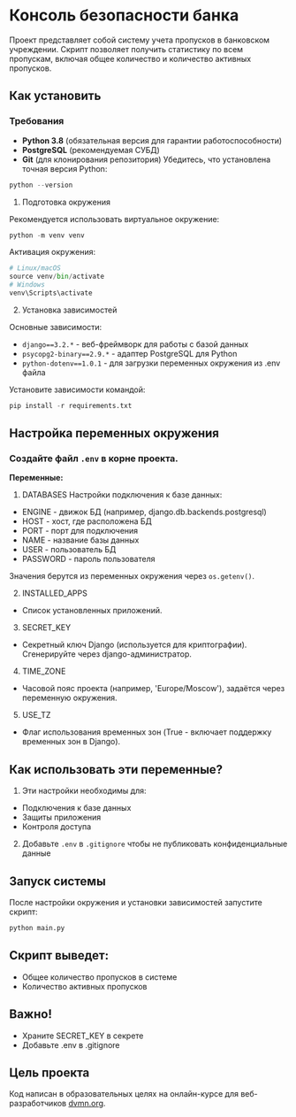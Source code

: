 # Консоль безопасности банка
Проект представляет собой систему учета пропусков в банковском учреждении.
Скрипт позволяет получить статистику по всем пропускам,
включая общее количество и количество активных пропусков.
## Как установить
### Требования
- **Python 3.8** (обязательная версия для гарантии работоспособности)
- **PostgreSQL** (рекомендуемая СУБД)
- **Git** (для клонирования репозитория)
Убедитесь, что установлена точная версия Python:
```python
python --version
```
1. Подготовка окружения

Рекомендуется использовать виртуальное окружение:
```python
python -m venv venv
```
Активация окружения:
```python
# Linux/macOS
source venv/bin/activate
# Windows
venv\Scripts\activate
```
2. Установка зависимостей

Основные зависимости:
- `django==3.2.*` - веб-фреймворк для работы с базой данных
- `psycopg2-binary==2.9.*` - адаптер PostgreSQL для Python
- `python-dotenv==1.0.1` - для загрузки переменных окружения из .env файла

Установите зависимости командой:
```python
pip install -r requirements.txt
```
## Настройка переменных окружения
### Создайте файл `.env` в корне проекта.

**Переменные:**
1. DATABASES
Настройки подключения к базе данных:
 - ENGINE - движок БД (например, django.db.backends.postgresql)
 - HOST - хост, где расположена БД
 - PORT - порт для подключения
 - NAME - название базы данных
 - USER - пользователь БД
 - PASSWORD - пароль пользователя

Значения берутся из переменных окружения через `os.getenv()`.

2. INSTALLED_APPS
 - Список установленных приложений.

3. SECRET_KEY
 - Секретный ключ Django (используется для криптографии). Сгенерируйте через django-администратор.

4. TIME_ZONE
 - Часовой пояс проекта (например, 'Europe/Moscow'), задаётся через переменную окружения.

5. USE_TZ
 - Флаг использования временных зон (True - включает поддержку временных зон в Django).

## Как использовать эти переменные?
1. Эти настройки необходимы для:
 - Подключения к базе данных
 - Защиты приложения
 - Контроля доступа
2. Добавьте `.env` в `.gitignore` чтобы не публиковать конфиденциальные данные

## Запуск системы
После настройки окружения и установки зависимостей запустите скрипт:
```python
python main.py
```
## Скрипт выведет:
- Общее количество пропусков в системе
- Количество активных пропусков
## Важно!
- Храните SECRET_KEY в секрете
- Добавьте .env в .gitignore
## Цель проекта
Код написан в образовательных целях на онлайн-курсе для веб-разработчиков [dvmn.org](https://dvmn.org).
